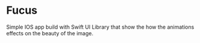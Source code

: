 # Fucus

Simple IOS app build with Swift UI Library that show the how the animations effects on the beauty of the image.
